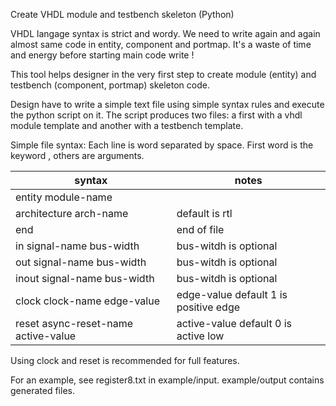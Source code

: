 
Create VHDL module and testbench skeleton (Python)

VHDL langage syntax is strict and wordy. 
We need to write again and again almost same code in entity, component and portmap. 
It's a waste of time and energy before starting main code write !

This tool helps designer in the very first step to create module (entity) and testbench (component, portmap) skeleton code.

Design have to write a simple text file using simple syntax rules and execute the python script on it.
The script produces two files: a first with a vhdl module template and another with a testbench template.

Simple file syntax:
Each line is word separated by space. First word is the keyword , others are arguments.

| syntax                                  | notes                   |
| --------------------------------------  | ----------------------- |
| entity module-name                      |                         |                     
| architecture arch-name                  | default is rtl          |        
| end                                     | end of file             |
| in signal-name bus-width           | bus-witdh is optional |
| out signal-name bus-width          | bus-witdh is optional |
| inout signal-name bus-width         | bus-witdh is optional |
| clock clock-name edge-value        | edge-value default 1 is positive edge |
| reset async-reset-name active-value | active-value default 0 is active low |

Using clock and reset is recommended for full features.

For an example, see register8.txt in example/input. example/output contains generated files.







